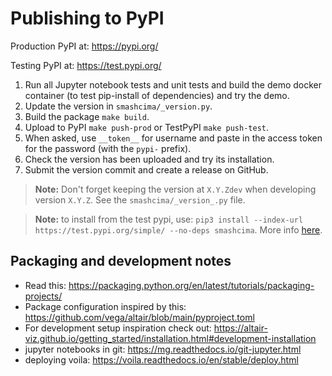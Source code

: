 # Publishing to PyPI

Production PyPI at: https://pypi.org/

Testing PyPI at: https://test.pypi.org/

1. Run all Jupyter notebook tests and unit tests and build the demo docker container (to test pip-install of dependencies) and try the demo.
2. Update the version in `smashcima/_version.py`.
3. Build the package `make build`.
4. Upload to PyPI `make push-prod` or TestPyPI `make push-test`.
5. When asked, use `__token__` for username and paste in the access token for the password (with the `pypi-` prefix).
6. Check the version has been uploaded and try its installation.
7. Submit the version commit and create a release on GitHub.

> **Note:** Don't forget keeping the version at `X.Y.Zdev` when developing version `X.Y.Z`. See the `smashcima/_version_.py` file.

> **Note:** to install from the test pypi, use: `pip3 install --index-url https://test.pypi.org/simple/ --no-deps smashcima`. More info [here](https://packaging.python.org/en/latest/tutorials/packaging-projects/#installing-your-newly-uploaded-package).


## Packaging and development notes

- Read this: https://packaging.python.org/en/latest/tutorials/packaging-projects/
- Package configuration inspired by this: https://github.com/vega/altair/blob/main/pyproject.toml
- For development setup inspiration check out: https://altair-viz.github.io/getting_started/installation.html#development-installation
- jupyter notebooks in git: https://mg.readthedocs.io/git-jupyter.html
- deploying voila: https://voila.readthedocs.io/en/stable/deploy.html
